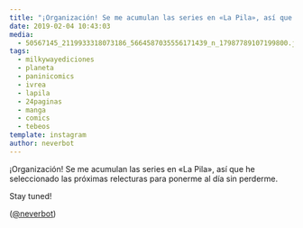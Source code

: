 ```yaml
---
title: "¡Organización! Se me acumulan las series en «La Pila», así que he seleccionado las próximas relecturas para ponerme al día sin perderme"
date: 2019-02-04 10:43:03
media: 
  - 50567145_2119933318073186_5664587035556171439_n_17987789107199800.jpg
tags: 
  - milkywayediciones
  - planeta
  - paninicomics
  - ivrea
  - lapila
  - 24paginas
  - manga
  - comics
  - tebeos
template: instagram
author: neverbot
---
```


¡Organización! Se me acumulan las series en «La Pila», así que he seleccionado las próximas relecturas para ponerme al día sin perderme.


Stay tuned!


([@neverbot](https://instagram.com/neverbot))



